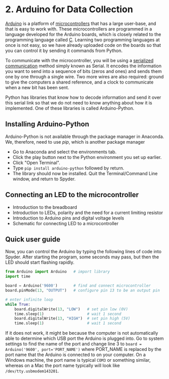 
# 2. Arduino for Data Collection

[Arduino](https://www.arduino.cc) is a platform of [microcontrollers](https://en.wikipedia.org/wiki/Microcontroller) that has a large user-base, and that is easy to work with. These microcontrollers are programmed in a language developed for the Arduino boards, which is closely related to the programming language called [C](https://en.wikipedia.org/wiki/C_(programming_language)). Learning two programming languages at once is not easy, so we have already uploaded code on the boards so that you can control it by sending it commands from Python.

To communicate with the microcontroller, you will be using a [serialized communication](https://en.wikipedia.org/wiki/Serial_communication) method simply known as Serial. It encodes the information you want to send into a sequence of bits (zeros and ones) and sends them one by one through a single wire. Two more wires are also required: ground to give the computers a shared reference, and a clock to communicate when a new bit has been sent.

Python has libraries that know how to decode information and send it over this serial link so that we do not need to know anything about how it is implemented. One of these libraries is called Arduino-Python.

## Installing Arduino-Python
Arduino-Python is not available through the package manager in Anaconda. We, therefore, need to use _pip_, which is another package manager
 - Go to Anaconda and select the environments tab.
 - Click the play button next to the Python environment you set up earlier.
 - Click "Open Terminal".
 - Type `pip install arduino-python` followed by return.
 - The library should now be installed. Quit the Terminal/Command Line window, and return to Spyder.

## Connecting an LED to the microcontroller
- Introduction to the breadboard
- Introduction to LEDs, polarity and the need for a current limiting resistor
- Introduction to Arduino pins and digital voltage levels
- Schematic for connecting LED to a microcontroller

## Quick user guide
Now, you can control the Arduino by typing the following lines of code into Spyder. After starting the program, some seconds may pass, but then the LED should start flashing rapidly.

```python
from Arduino import Arduino   # import library
import time

board = Arduino('9600')       # find and connect microcontroller
board.pinMode(13, "OUTPUT")   # configure pin 13 to be an output pin

# enter infinite loop
while True:
    board.digitalWrite(13, "LOW")   # set pin low (0V)
    time.sleep(1)                   # wait 1 second
    board.digitalWrite(13, "HIGH")  # set pin high (5V)
    time.sleep(1)                   # wait 1 second
```

If it does not work, it might be because the computer is not automatically able to determine which USB port the Arduino is plugged into. Go to system settings to find the name of the port and change line 3 to `board = Arduino('9600', port='PORT_NAME')` where PORT_NAME is replaced by the port name that the Arduino is connected to on your computer. On a Windows machine, the port name is typical `COM3` or something similar, whereas on a Mac the port name typically will look like `/dev/tty.usbmodem143201`.
